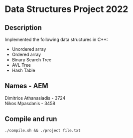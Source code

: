 # Data Structures Project 2022

## Description
Implemented the following data structures in C++:

- Unordered array
- Ordered array
- Binary Search Tree
- AVL Tree
- Hash Table

## Names - AEM
Dimitrios Athanasiadis - 3724  
Nikos Mpasdanis - 3458  

## Compile and run
`./compile.sh && ./project file.txt`